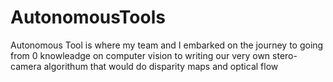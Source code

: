 # AutonomousTools

Autonomous Tool is where my team and I embarked on the journey to going from 0 knowleadge on computer vision to writing our very own stero-camera algorithum that would do disparity maps and optical flow
